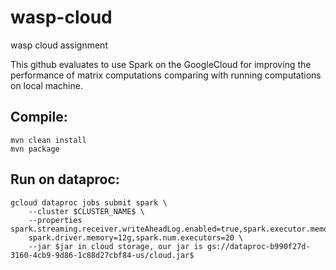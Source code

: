# wasp-cloud
wasp cloud assignment

This github evaluates to use Spark on the GoogleCloud  for  improving  the  performance  of  matrix  computations comparing with running computations on local machine. 

## Compile:

```
mvn clean install
mvn package
```

## Run on dataproc:
```    
gcloud dataproc jobs submit spark \
    --cluster $CLUSTER_NAME$ \
    --properties spark.streaming.receiver.writeAheadLog.enabled=true,spark.executor.memory=12g,\
    spark.driver.memory=12g,spark.num.executors=20 \
    --jar $jar in cloud storage, our jar is gs://dataproc-b990f27d-3160-4cb9-9d86-1c88d27cbf84-us/cloud.jar$ 
```
